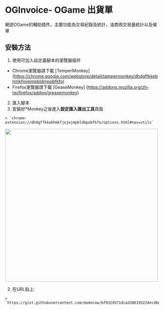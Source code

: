 # OGInvoice- OGame 出貨單
網遊OGame的輔助插件，主要功能為交易紀錄及統計，油商周交易量統計以及催單

## 安裝方法
1. 使用可加入自定義腳本的瀏覽器插件
  - Chrome瀏覽器請下載 [TemperMonkey] (https://chrome.google.com/webstore/detail/tampermonkey/dhdgffkkebhmkfjojejmpbldmpobfkfo)
  - Firefox瀏覽器請下載 [GeaseMonkey] (https://addons.mozilla.org/zh-tw/firefox/addon/greasemonkey)

2. 匯入腳本
  1. 安裝好\*Monkey之後進入**設定匯入匯出工具**頁面 

    > `chrome-extension://dhdgffkkebhmkfjojejmpbldmpobfkfo/options.html#nav=utils`
  
  <img src='http://i.imgur.com/92ceugE.png' width='500'>
  
  2. 在URL貼上: 

    > `https://gist.githubusercontent.com/momocow/bf932d571dcad386193224ecd6e86d5c/raw/OGInvoice.js`
